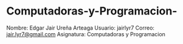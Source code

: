 # Computadoras-y-Programacion-
Nombre: Edgar Jair Ureña Arteaga Usuario: jairlyr7 Correo: jair.lyr7@gmail.com Asignatura: Computadoras y Programacion 
